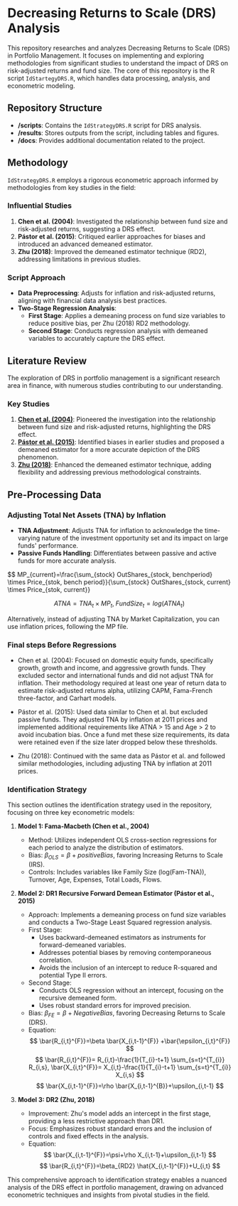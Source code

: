 # Decreasing Returns to Scale (DRS) Analysis

This repository researches and analyzes Decreasing Returns to Scale (DRS) in Portfolio Management. It focuses on implementing and exploring methodologies from significant studies to understand the impact of DRS on risk-adjusted returns and fund size. The core of this repository is the R script `IdStartegyDRS.R`, which handles data processing, analysis, and econometric modeling.

## Repository Structure

- **/scripts**: Contains the `IdStrategyDRS.R` script for DRS analysis.
- **/results**: Stores outputs from the script, including tables and figures.
- **/docs**: Provides additional documentation related to the project.

## Methodology

`IdStrategyDRS.R` employs a rigorous econometric approach informed by methodologies from key studies in the field:

### Influential Studies

1. **Chen et al. (2004)**: Investigated the relationship between fund size and risk-adjusted returns, suggesting a DRS effect.
2. **Pástor et al. (2015)**: Critiqued earlier approaches for biases and introduced an advanced demeaned estimator.
3. **Zhu (2018)**: Improved the demeaned estimator technique (RD2), addressing limitations in previous studies.

### Script Approach

- **Data Preprocessing**: Adjusts for inflation and risk-adjusted returns, aligning with financial data analysis best practices.
- **Two-Stage Regression Analysis**:
  - **First Stage**: Applies a demeaning process on fund size variables to reduce positive bias, per Zhu (2018) RD2 methodology.
  - **Second Stage**: Conducts regression analysis with demeaned variables to accurately capture the DRS effect.

## Literature Review

The exploration of DRS in portfolio management is a significant research area in finance, with numerous studies contributing to our understanding.

### Key Studies

1. **[Chen et al. (2004)](https://www.aeaweb.org/articles?id=10.1257/0002828043052277)**: Pioneered the investigation into the relationship between fund size and risk-adjusted returns, highlighting the DRS effect.
2. **[Pástor et al. (2015)](http://www.sciencedirect.com/science/article/pii/S0304405X14002542)**: Identified biases in earlier studies and proposed a demeaned estimator for a more accurate depiction of the DRS phenomenon.
3. **[Zhu (2018)](https://www.sciencedirect.com/science/article/pii/S0304405X18301508)**: Enhanced the demeaned estimator technique, adding flexibility and addressing previous methodological constraints.

## Pre-Processing Data

### Adjusting Total Net Assets (TNA) by Inflation

- **TNA Adjustment**: Adjusts TNA for inflation to acknowledge the time-varying nature of the investment opportunity set and its impact on large funds' performance.
- **Passive Funds Handling**: Differentiates between passive and active funds for more accurate analysis.

$$
MP_{current}=\frac{\sum_{stock} OutShares_{stock, benchperiod} \times Price_{stok, bench period}}{\sum_{stock} OutShares_{stock, current} \times Price_{stok, current}}

$$
ATNA=TNA_{t} \times MP_{t}, \; FundSize_{t}=log(ATNA_{t})
$$

Alternatively, instead of adjusting TNA by Market Capitalization, you can use inflation prices, following the MP file.


### Final steps Before Regressions


- Chen et al. (2004): Focused on domestic equity funds, specifically growth, growth and income, and aggressive growth funds. They excluded sector and international funds and did not adjust TNA for inflation. Their methodology required at least one year of return data to estimate risk-adjusted returns alpha, utilizing CAPM, Fama-French three-factor, and Carhart models.

- Pástor et al. (2015): Used data similar to Chen et al. but excluded passive funds. They adjusted TNA by inflation at 2011 prices and implemented additional requirements like ATNA > 15 and Age > 2 to avoid incubation bias. Once a fund met these size requirements, its data were retained even if the size later dropped below these thresholds.

- Zhu (2018): Continued with the same data as Pástor et al. and followed similar methodologies, including adjusting TNA by inflation at 2011 prices.



### Identification Strategy

This section outlines the identification strategy used in the repository, focusing on three key econometric models:

1. **Model 1: Fama-Macbeth (Chen et al., 2004)**
   - Method: Utilizes independent OLS cross-section regressions for each period to analyze the distribution of estimators.
   - Bias: $\beta_{OLS}= \beta + positiveBias$, favoring Increasing Returns to Scale (IRS).
   - Controls: Includes variables like Family Size (log(Fam-TNA)), Turnover, Age, Expenses, Total Loads, Flows.

2. **Model 2: DR1 Recursive Forward Demean Estimator (Pástor et al., 2015)**
   - Approach: Implements a demeaning process on fund size variables and conducts a Two-Stage Least Squared regression analysis.
   - First Stage:
     - Uses backward-demeaned estimators as instruments for forward-demeaned variables.
     - Addresses potential biases by removing contemporaneous correlation.
     - Avoids the inclusion of an intercept to reduce R-squared and potential Type II errors.
   - Second Stage:
     - Conducts OLS regression without an intercept, focusing on the recursive demeaned form.
     - Uses robust standard errors for improved precision.
   - Bias: $\beta_{FE}=\beta +NegativeBias$, favoring Decreasing Returns to Scale (DRS).
   - Equation: 
     $$
     \bar{R_{i,t}^{F}}=\beta \bar{X_{i,t-1}^{F}} +\bar{\epsilon_{i,t}^{F}}
     $$
     $$
     \bar{R_{i,t}^{F}}= R_{i,t}-\frac{1}{T_{i}-t+1} \sum_{s=t}^{T_{i}} R_{i,s}, \bar{X_{i,t}^{F}}= X_{i,t}-\frac{1}{T_{i}-t+1} \sum_{s=t}^{T_{i}} X_{i,s}
     $$
     $$
     \bar{X_{i,t-1}^{F}}=\rho \bar{X_{i,t-1}^{B}}+\upsilon_{i,t-1}
     $$

3. **Model 3: DR2 (Zhu, 2018)**
   - Improvement: Zhu's model adds an intercept in the first stage, providing a less restrictive approach than DR1.
   - Focus: Emphasizes robust standard errors and the inclusion of controls and fixed effects in the analysis.
   - Equation:
     $$
     \bar{X_{i,t-1}^{F}}=\psi+\rho X_{i,t-1}+\upsilon_{i,t-1}
     $$
     $$
     \bar{R_{i,t}^{F}}=\beta_{RD2} \hat{X_{i,t-1}^{F}}+U_{i,t}
     $$

This comprehensive approach to identification strategy enables a nuanced analysis of the DRS effect in portfolio management, drawing on advanced econometric techniques and insights from pivotal studies in the field.

